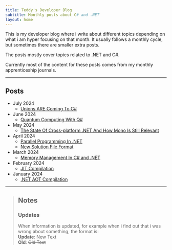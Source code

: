 ```yaml
---
title: Teddy's Developer Blog
subtitle: Monthly posts about C# and .NET
layout: home
---
```


This is my developer blog where i write about different topics depending on what i am hyper focusing on that month.
It usually follows a monthly cycle, but sometimes there are smaller extra posts.

The posts mostly cover topics related to .NET and C#.

Currently most of the content for these posts comes from my monthly apprenticeship journals.

---

## Posts
- July 2024
  - [Unions ARE Coming To C#](Posts/24.07/unions-are-coming-to-csharp)
- June 2024
  - [Quantum Computing With Q#](Posts/24.06/quantum-computing-with-qsharp)
- May 2024
  - [The State Of Cross-platform .NET And How Mono Is Still Relevant](Posts/24.05/the-state-of-cross-platform-dotnet-and-how-mono-is-still-relevant)
- April 2024
  - [Parallel Programming In .NET](Posts/24.04/parallel-programming-in-dotnet)
  - [New Solution File Format](Posts/24.04/new-solution-file-format)
- March 2024
  - [Memory Management In C# and .NET](Posts/24.03/memory-management-in-csharp-and-dotnet)
- February 2024
  - [JIT Compilation](Posts/24.02/jit-compilation)
- January 2024
    - [.NET AOT Compilation](Posts/24.01/dotnet-aot-compilation)

---

> ## Notes
>
> ### Updates
> When information is updated, for example when i find out that i was wrong about something, the format is:\
> **Update**: New Text\
> **Old**: ~~Old Text~~